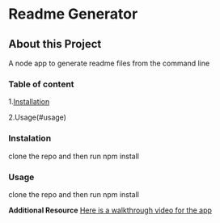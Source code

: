 # Readme Generator

## About this Project

A node app to generate readme files from the command line

### Table of content

1.[Installation](#installation)

2.Usage(#usage)

### Instalation

clone the repo and then run npm install

### Usage

clone the repo and then run npm install

**Additional Resource**
[Here is a walkthrough video for the app](www.youtube.com)
